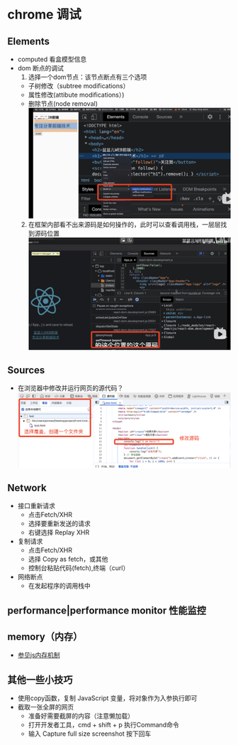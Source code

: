 # chrome 调试

## Elements
* computed 看盒模型信息
* dom 断点的调试
  1. 选择一个dom节点：该节点断点有三个选项 
    - 子树修改（subtree modifications）
    - 属性修改(attibute modifications）)
    - 删除节点(node removal)
  ![dom断点的调试1](./imgs/dom断点调试1.png)
  2. 在框架内部看不出来源码是如何操作的，此时可以查看调用栈，一层层找到源码位置
  ![dom断点的调试2](./imgs/dom断点调试2.png)


## Sources
* 在浏览器中修改并运行网页的源代码？
  ![修改并运行网页的源代码](./imgs/修改网页源码.png)

## Network
* 接口重新请求
  - 点击Fetch/XHR
  - 选择要重新发送的请求
  - 右键选择 Replay XHR
* 复制请求
  - 点击Fetch/XHR
  - 选择 Copy as fetch，或其他
  - 控制台粘贴代码(fetch),终端（curl）
* 网络断点
  - 在发起程序的调用栈中

## performance|performance monitor 性能监控

## memory（内存）
* [参见js内存机制](../../开发语言/js/内存机制.md)

## 其他一些小技巧
* 使用copy函数，复制 JavaScript 变量，将对象作为入参执行即可
* 截取一张全屏的网页
  - 准备好需要截屏的内容（注意懒加载）
  - 打开开发者工具，cmd + shift + p 执行Command命令
  - 输入 Capture full size screenshot 按下回车